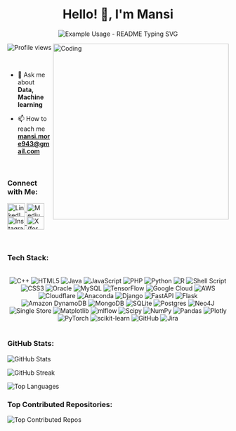 <h1 align="center">Hello! 👋, I'm Mansi</h1>

<p align="center">
  <img src="https://readme-typing-svg.demolab.com/?lines=AI+Engineer!;A+Passionate+Data+Scientist!;Join+me+at+AI?Tech+events+in+SF!&font=Fira%20Code&center=true&width=380&height=50&duration=4000&pause=1000" alt="Example Usage - README Typing SVG">
</p>

<img align="right" alt="Coding" width="400" src="https://media.tenor.com/PP9v7VIs6R4AAAAd/scaler-create-impact.gif">
<p align="left"> 
  <img src="https://komarev.com/ghpvc/?username=mansimore99&label=Profile%20views&color=0e75b6&style=flat" alt="Profile views" /> 
</p>
<br>



- 💬 Ask me about **Data, Machine learning**

- 📫 How to reach me **mansi.more943@gmail.com**

<br>

<h3 align="left">Connect with Me:</h3>
<p align="left">
  <a href="https://linkedin.com/in/mansi-more-0943" target="blank">
    <img align="center" src="https://raw.githubusercontent.com/rahuldkjain/github-profile-readme-generator/master/src/images/icons/Social/linked-in-alt.svg" alt="LinkedIn" height="30" width="40" />
  </a>
  <a href="https://medium.com/@mansi.more943" target="blank">
    <img align="center" src="https://img.shields.io/badge/Medium-12100E?logo=medium&logoColor=white" alt="Medium" height="30" width="40" />
  </a>
  <a href="https://instagram.com/mansi.more__09" target="blank">
    <img align="center" src="https://raw.githubusercontent.com/rahuldkjain/github-profile-readme-generator/master/src/images/icons/Social/instagram.svg" alt="Instagram" height="30" width="40" />
  </a>
  <a href="https://x.com/MansiMore99" target="blank">
    <img align="center" src="https://upload.wikimedia.org/wikipedia/commons/b/b7/X_logo.jpg" alt="X (formerly Twitter)" height="30" width="40" />
  </a>
</p>
<br>





<h3 align="left">Tech Stack:</h3>
<br>
<div class="tech-logos" align="center">
    <img src="https://img.shields.io/badge/c++-%2300599C.svg?style=for-the-badge&logo=c%2B%2B&logoColor=white" alt="C++" />
    <img src="https://img.shields.io/badge/html5-%23E34F26.svg?style=for-the-badge&logo=html5&logoColor=white" alt="HTML5" />
    <img src="https://img.shields.io/badge/java-%23ED8B00.svg?style=for-the-badge&logo=openjdk&logoColor=white" alt="Java" />
    <img src="https://img.shields.io/badge/javascript-%23323330.svg?style=for-the-badge&logo=javascript&logoColor=%23F7DF1E" alt="JavaScript" />
    <img src="https://img.shields.io/badge/php-%23777BB4.svg?style=for-the-badge&logo=php&logoColor=white" alt="PHP" />
    <img src="https://img.shields.io/badge/python-3670A0?style=for-the-badge&logo=python&logoColor=ffdd54" alt="Python" />
    <img src="https://img.shields.io/badge/r-%23276DC3.svg?style=for-the-badge&logo=r&logoColor=white" alt="R" />
    <img src="https://img.shields.io/badge/shell_script-%23121011.svg?style=for-the-badge&logo=gnu-bash&logoColor=white" alt="Shell Script" />
    <img src="https://img.shields.io/badge/css3-%231572B6.svg?style=for-the-badge&logo=css3&logoColor=white" alt="CSS3" />
    <img src="https://img.shields.io/badge/Oracle-F80000?style=for-the-badge&logo=oracle&logoColor=white" alt="Oracle" />
    <img src="https://img.shields.io/badge/mysql-4479A1.svg?style=for-the-badge&logo=mysql&logoColor=white" alt="MySQL" />
    <img src="https://img.shields.io/badge/TensorFlow-%23FF6F00.svg?style=for-the-badge&logo=TensorFlow&logoColor=white" alt="TensorFlow" />
    <img src="https://img.shields.io/badge/GoogleCloud-%234285F4.svg?style=for-the-badge&logo=google-cloud&logoColor=white" alt="Google Cloud" />
    <img src="https://img.shields.io/badge/AWS-%23FF9900.svg?style=for-the-badge&logo=amazon-aws&logoColor=white" alt="AWS" />
    <img src="https://img.shields.io/badge/Cloudflare-F38020?style=for-the-badge&logo=Cloudflare&logoColor=white" alt="Cloudflare" />
    <img src="https://img.shields.io/badge/Anaconda-%2344A833.svg?style=for-the-badge&logo=anaconda&logoColor=white" alt="Anaconda" />
    <img src="https://img.shields.io/badge/django-%23092E20.svg?style=for-the-badge&logo=django&logoColor=white" alt="Django" />
    <img src="https://img.shields.io/badge/FastAPI-005571?style=for-the-badge&logo=fastapi" alt="FastAPI" />
    <img src="https://img.shields.io/badge/flask-%23000.svg?style=for-the-badge&logo=flask&logoColor=white" alt="Flask" />
    <img src="https://img.shields.io/badge/Amazon%20DynamoDB-4053D6?style=for-the-badge&logo=Amazon%20DynamoDB&logoColor=white" alt="Amazon DynamoDB" />
    <img src="https://img.shields.io/badge/MongoDB-%234ea94b.svg?style=for-the-badge&logo=mongodb&logoColor=white" alt="MongoDB" />
    <img src="https://img.shields.io/badge/sqlite-%2307405e.svg?style=for-the-badge&logo=sqlite&logoColor=white" alt="SQLite" />
    <img src="https://img.shields.io/badge/postgres-%23316192.svg?style=for-the-badge&logo=postgresql&logoColor=white" alt="Postgres" />
    <img src="https://img.shields.io/badge/Neo4j-008CC1?style=for-the-badge&logo=neo4j&logoColor=white" alt="Neo4J" />
    <img src="https://img.shields.io/badge/Single%20Store-AA00FF?style=for-the-badge&logo=singlestore&logoColor=white" alt="Single Store" />
    <img src="https://img.shields.io/badge/Matplotlib-%23ffffff.svg?style=for-the-badge&logo=Matplotlib&logoColor=black" alt="Matplotlib" />
    <img src="https://img.shields.io/badge/mlflow-%23d9ead3.svg?style=for-the-badge&logo=numpy&logoColor=blue" alt="mlflow" />
    <img src="https://img.shields.io/badge/SciPy-%230C55A5.svg?style=for-the-badge&logo=scipy&logoColor=%white" alt="Scipy" />
    <img src="https://img.shields.io/badge/numpy-%23013243.svg?style=for-the-badge&logo=numpy&logoColor=white" alt="NumPy" />
    <img src="https://img.shields.io/badge/pandas-%23150458.svg?style=for-the-badge&logo=pandas&logoColor=white" alt="Pandas" />
    <img src="https://img.shields.io/badge/Plotly-%233F4F75.svg?style=for-the-badge&logo=plotly&logoColor=white" alt="Plotly" />
    <img src="https://img.shields.io/badge/PyTorch-%23EE4C2C.svg?style=for-the-badge&logo=PyTorch&logoColor=white" alt="PyTorch" />
    <img src="https://img.shields.io/badge/scikit--learn-%23F7931E.svg?style=for-the-badge&logo=scikit-learn&logoColor=white" alt="scikit-learn" />
    <img src="https://img.shields.io/badge/github-%23121011.svg?style=for-the-badge&logo=github&logoColor=white" alt="GitHub" />
    <img src="https://img.shields.io/badge/jira-%230A0FFF.svg?style=for-the-badge&logo=jira&logoColor=white" alt="Jira" />
</div>

<br>

<h3 align="left">GitHub Stats:</h3>
<p align="left">
  <img src="https://github-readme-stats.vercel.app/api?username=MansiMore99&theme=radical&hide_border=true&include_all_commits=false&count_private=false" alt="GitHub Stats" /><br/>
  
  <img src="https://github-readme-streak-stats.herokuapp.com/?user=MansiMore99&theme=radical&hide_border=true" alt="GitHub Streak" /><br/>
  
  <img src="https://github-readme-stats.vercel.app/api/top-langs/?username=MansiMore99&theme=radical&hide_border=true&include_all_commits=false&count_private=false&layout=compact" alt="Top Languages" />
</p>


<h3 align="left">Top Contributed Repositories:</h3>
<p align="left">
  <img src="https://github-contributor-stats.vercel.app/api?username=MansiMore99&limit=5&theme=dark&combine_all_yearly_contributions=true" alt="Top Contributed Repos" />
</p>


